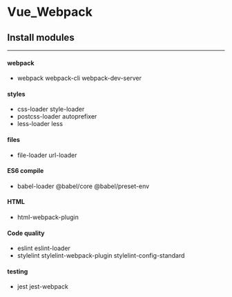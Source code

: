 # Vue_Webpack
## Install modules
___
#### webpack
* webpack webpack-cli webpack-dev-server
#### styles
* css-loader style-loader
* postcss-loader autoprefixer
* less-loader less
#### files
* file-loader url-loader
#### ES6 compile
* babel-loader @babel/core @babel/preset-env
#### HTML
* html-webpack-plugin
#### Code quality
* eslint eslint-loader
* stylelint stylelint-webpack-plugin stylelint-config-standard
#### testing
* jest jest-webpack

